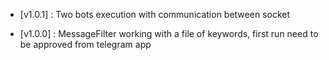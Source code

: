 - [v1.0.1] : Two bots execution with communication between socket

- [v1.0.0] : MessageFilter working with a file of keywords, first run need to be approved from telegram app